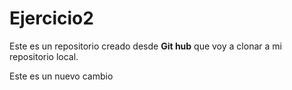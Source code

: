 # Ejercicio2

Este es un repositorio creado desde **Git hub** que voy a clonar a mi repositorio local.

Este es un nuevo cambio 